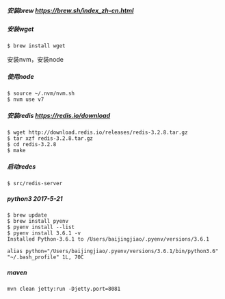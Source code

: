 ##### 安装brew https://brew.sh/index_zh-cn.html

##### 安装wget
```
$ brew install wget
```
安装nvm，安装node
##### 使用node
```
$ source ~/.nvm/nvm.sh
$ nvm use v7
```
##### 安装redis https://redis.io/download
```
$ wget http://download.redis.io/releases/redis-3.2.8.tar.gz
$ tar xzf redis-3.2.8.tar.gz
$ cd redis-3.2.8
$ make
```
##### 启动redes
```
$ src/redis-server
```
##### python3 2017-5-21
```
$ brew update
$ brew install pyenv
$ pyenv install --list
$ pyenv install 3.6.1 -v
Installed Python-3.6.1 to /Users/baijingjiao/.pyenv/versions/3.6.1

alias python="/Users/baijingjiao/.pyenv/versions/3.6.1/bin/python3.6"
"~/.bash_profile" 1L, 70C
```
 ##### maven
 ```
 mvn clean jetty:run -Djetty.port=8081
 ```
